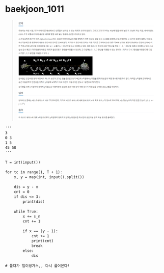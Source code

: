 # baekjoon_1011

>![image-20210630174512136](baekjoon_1011.assets/image-20210630174512136.png)



```
'''
3
0 3
1 5
45 50
'''

T = int(input())

for tc in range(1, T + 1):
    x, y = map(int, input().split())

    dis = y - x
    cnt = 0
    if dis <= 3:
        print(dis)

    while True:
        x += s_n
        cnt += 1

        if x == (y - 1):
            cnt += 1
            print(cnt)
            break
        else:
            dis

# 풀다가 일이생겨스,, 다시 풀어본다!
```


